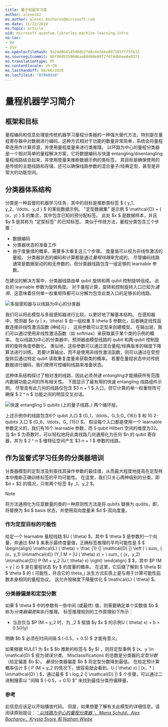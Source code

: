 ```yaml
---
title: 量子机器学习库
author: alexeib2
ms.author: alexei.bocharov@microsoft.com
ms.date: 11/22/2019
ms.topic: article
uid: microsoft.quantum.libraries.machine-learning.intro
no-loc:
- Q#
- $$v
ms.openlocfilehash: 9a24d0b4145d0db2fd8c4e16be807165fff5fb32
ms.sourcegitcommit: 6bf99d93590d6aa80490e88f2fd74dbbee8e0371
ms.translationtype: MT
ms.contentlocale: zh-CN
ms.lasthandoff: 08/06/2020
ms.locfileid: "87868910"
---
```

# <a name="introduction-to-quantum-machine-learning"></a>量程机器学习简介

## <a name="framework-and-goals"></a>框架和目标

量程编码和信息处理是传统机器学习量程分类器的一种强大替代方法，特别是在量程寄存器中对数据进行编码，这种方式相对于功能的数量非常简单，系统会将量程牵连用作计算资源，并使用量程度量来进行类推理。
以环路为中心的量程分类器是一个相对简单的量程解决方案，它将数据编码与快速 entangling/disentangling 量程线路结合起来，并使用度量来推断数据示例的类标签。
其目标是确保使用的是传统的主题线路和存储，还可以确保线路参数的混合量子/经典定型，甚至是非常大的功能空间。

## <a name="classifier-architecture"></a>分类器体系结构

分类是一种监督的机器学习任务，其中的目标是推断类标签 $ \{ y_1、y_2、\ldots、y_d \} $ 的某些数据示例。 "定型数据集" 是示例 $ \mathcal{D} = \{ (x，y) } $ 的集合，其中包含已知的预分配标签。 此处 $x $ 是数据样本，并且 $y $ 是其称为 "定型标签" 的已知标签。
类似于传统方法，量程分类包含三个步骤：
- 数据编码
- 分类器状态的准备工作
- 由于度量值的概率，需要多次重复这三个步骤。 度量值可以视为非线性激活的量程。
分类器状态的编码和计算都是通过*量程线路*来完成的。 尽管编码线路通常是数据驱动的和无参数的，但分类器线路包含一组足够的 learnable 参数。 

在建议的解决方案中，分类器线路由单 qubit 旋转和两 qubit 控制旋转组成。 此处的 learnable 参数为旋转角度。 对于量程计算，旋转和控制旋转入口已知为*通用*，这意味着任何单一权重矩阵都可以分解为包含此类入口的足够长的线路。

![多层感知器与以线路为中心的分类器](~/media/DLvsQCC.png)

我们可以将此模型与多层感知器进行比较，以更好地了解基本结构。 在感知器中，预测器 $p (y | x，\theta) $ 由一组权重 $ \theta $ 参数化，后者确定线性函数连接非线性激活函数 (神经元) 。 这些参数可以定型来创建模型。 在输出层，我们可以通过使用非线性激活函数（如 softmax）来获取属于某个类的示例的概率。 在以线路为中心的分类器中，预测器由模型线路的 qubit 和两 qubit 控制旋转的旋转角度参数化。 类似地，这些参数可以通过混合量程/经典版本的梯度下降算法进行训练。 若要计算输出，而不是使用非线性激活函数，则可以通过在受控旋转后通过特定 qubit 读取重复度量来获取类的概率。 若要在量程状态中对传统数据进行编码，我们使用可控编码线路来准备状态。

这种体系结构探讨了相对浅的线路，因此必须*快速 entangling*才能捕获所有范围内数据功能之间的所有相关性。 下图显示了最有用的快速 entangling 线路组件示例。 尽管具有此几何的线路仅包含 $3 n + 1 $ 入口，但它计算的单一权重矩阵可确保 $ 2 ^ n $ 功能之间的明显交叉对话。

![快速 entangling 5 qubits (上的量子线路，) 两个循环层。](~/media/5-qubit-qccc.png)

上述示例中的线路包含6个 qubit 入口 $ (G_1，\ldots，G_5;G_ {16}) $ 和 10 2-qubits 入口 $ (G_6，\ldots，G_ {15}) $。 假设每个入口都是使用一个 learnable 参数定义的，我们有16个 learnable 参数，而 5 qubit Hilbert 空间的维度为32。 当 $n $ 为奇数时，可以轻松地将此类线路几何通用化为任何 $n 的 qubit 寄存器，并为 $ 2 ^ n $ 维特征空间产生 $3 n + 1 $ 参数的线路。

## <a name="classifier-training-as-a-supervised-learning-task"></a>作为监督式学习任务的分类器培训

分类器模型的定型涉及到查找其操作参数的最佳值，从而最大程度地提高在定型样本中推断正确训练标签的平均可能性。
在这里，我们只关心两种级别的分类，即 $d = $2 的情况，只有两个标签 $y _1，y_2 $。

> [!NOTE]
> 将方法通用化为任意数量的类的一种原则性方法是将 qubits 替换为 qudits，即，将替换为 $d $ basis 状态，并使用双向度量来 $d $-双向度量。

### <a name="likelihood-as-the-training-goal"></a>作为定型目标的可能性

给定一个 learnable 量程线路 $U ( \theta) $，其中 $ \theta $ 是参数的一个向量，并通过 $M $ 来表示最终度量值，正确标签推理的平均可能性是 $ $ \begin{align} \mathcal{L} ( \theta) = \frac {1} {| \mathcal{D} |} \left ( \ sum_ { (x，y_1) \in\mathcal{d}} (Y_1 M = |U ( \theta) x) + \ sum_ { (x，y_2) \in\mathcal{D}} P (M = y_2 |U ( \theta) x) \right) \end{align} $ $，其中 $P (M = y | z) $ 是在量程状态 $y $ 的度量的概率。
在这里，它后缀了解到 $ \theta $) $ \theta $ 的 ( 可能性，并且它的 theta_j 派生方式实质上是与用于计算可能性函数本身相同的量程协议。 这允许按梯度下降量优化 $ \mathcal{L} ( \theta) $。

### <a name="classifier-bias-and-training-score"></a>分类器偏差和定型分数

如果 $ \theta $ 中的参数有一些中间 (或最终) 值，则需要确定单个实数值 $b $ 称为*分类器偏差*来执行推理。 标签推理规则的工作原理如下所示： 
- 当且仅当 $P (M = y_2 时，为 _2 $ 赋值 $y $x $ 的示例U ( \theta) x) + b > $0.5 ()  ($y) 

明确 $b $ 必须在时间间隔 $ (-0.5，+ 0.5) $ 才能有意义。

如果根据 RULE1 为 $x $ $b 推断的标签与 $y $) ，则将定型事例 $ (x、y \in \mathcal{D} $ 视为*错误分类*。 Misclassifications 的总数是分类器的*定型分数*（给定偏差 $b $）。 *最佳*分类器偏差 $b $ 将定型分数降到最低。 在给定预计算概率估计 $ \{ P (M = y_2 的情况下，很容易就会看到。U ( \theta) x) | (x，* ) \in\mathcal{D} \} $，通过最多 $ \ log_2 (| \mathcal{D} |) $ 个步骤，可以通过二进制搜索以 "间隔 $ (-0.5，+ 0.5) $" 来找到最佳分类符偏移量。

### <a name="reference"></a>参考

此信息应该足以开始播放代码。 但是，如果想要了解有关此模型的详细信息，请阅读原始提议： [ *' 以线路为中心的量程分类器 '、Maria Schuld、Alex Bocharov、Krysta Svore 和 Nathan Wiebe*](https://arxiv.org/abs/1804.00633)
